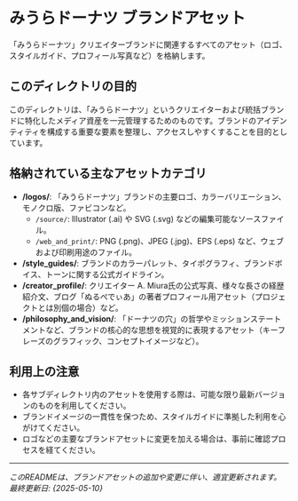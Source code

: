 # みうらドーナツ ブランドアセット

「みうらドーナツ」クリエイターブランドに関連するすべてのアセット（ロゴ、スタイルガイド、プロフィール写真など）を格納します。

## このディレクトリの目的

このディレクトリは、「みうらドーナツ」というクリエイターおよび統括ブランドに特化したメディア資産を一元管理するためのものです。ブランドのアイデンティティを構成する重要な要素を整理し、アクセスしやすくすることを目的としています。

## 格納されている主なアセットカテゴリ

* **/logos/**: 「みうらドーナツ」ブランドの主要ロゴ、カラーバリエーション、モノクロ版、ファビコンなど。
    * `/source/`: Illustrator (.ai) や SVG (.svg) などの編集可能なソースファイル。
    * `/web_and_print/`: PNG (.png)、JPEG (.jpg)、EPS (.eps) など、ウェブおよび印刷用途のファイル。
* **/style_guides/**: ブランドのカラーパレット、タイポグラフィ、ブランドボイス、トーンに関する公式ガイドライン。
* **/creator_profile/**: クリエイター A. Miura氏の公式写真、様々な長さの経歴紹介文、ブログ「ぬるぺでぃあ」の著者プロフィール用アセット（プロジェクトとは別個の場合）など。
* **/philosophy_and_vision/**: 「ドーナツの穴」の哲学やミッションステートメントなど、ブランドの核心的な思想を視覚的に表現するアセット（キーフレーズのグラフィック、コンセプトイメージなど）。

## 利用上の注意

* 各サブディレクトリ内のアセットを使用する際は、可能な限り最新バージョンのものを利用してください。
* ブランドイメージの一貫性を保つため、スタイルガイドに準拠した利用を心がけてください。
* ロゴなどの主要なブランドアセットに変更を加える場合は、事前に確認プロセスを経てください。

---
*このREADMEは、ブランドアセットの追加や変更に伴い、適宜更新されます。最終更新日: {2025-05-10}*
